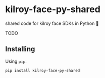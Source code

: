 # kilroy-face-py-shared

shared code for kilroy face SDKs in Python 🤝

TODO

## Installing

Using `pip`:

```sh
pip install kilroy-face-py-shared
```
